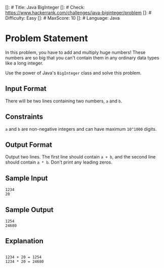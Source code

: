 []: # Title: Java BigInteger
[]: # Check: https://www.hackerrank.com/challenges/java-biginteger/problem
[]: # Difficulty: Easy
[]: # MaxScore: 10
[]: # Language: Java

# Problem Statement

In this problem, you have to add and multiply huge numbers! These numbers are so big that you can't contain them in any ordinary data types like a long integer.

Use the power of Java's `BigInteger` class and solve this problem.

## Input Format

There will be two lines containing two numbers, `a` and `b`.

## Constraints

`a` and `b` are non-negative integers and can have maximum `10^1000` digits.

## Output Format

Output two lines. The first line should contain `a + b`, and the second line should contain `a * b`. Don't print any leading zeros.

## Sample Input

```
1234
20
```

## Sample Output

```
1254
24680
```

## Explanation
```plaintext

1234 + 20 = 1254
1234 * 20 = 24680
```
```
```